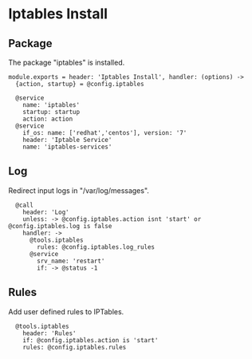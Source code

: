 
# Iptables Install

## Package

The package "iptables" is installed.

    module.exports = header: 'Iptables Install', handler: (options) ->
      {action, startup} = @config.iptables

      @service
        name: 'iptables'
        startup: startup
        action: action
      @service
        if_os: name: ['redhat','centos'], version: '7'
        header: 'Iptable Service'
        name: 'iptables-services'

## Log

Redirect input logs in "/var/log/messages".

      @call
        header: 'Log'
        unless: -> @config.iptables.action isnt 'start' or @config.iptables.log is false
        handler: ->
          @tools.iptables
            rules: @config.iptables.log_rules
          @service
            srv_name: 'restart'
            if: -> @status -1

## Rules

Add user defined rules to IPTables.

      @tools.iptables
        header: 'Rules'
        if: @config.iptables.action is 'start'
        rules: @config.iptables.rules
